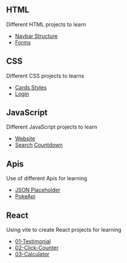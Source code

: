 ## HTML

Different HTML projects to learn

- [Navbar Structure](/documents/html-docs/navbar-structure.md)
- [Forms](/documents/html-docs/forms-structure.md)

## CSS

Different CSS projects to learns

- [Cards Styles](/documents/css-docs/cards-styles.md)
- [Login](/documents/css-docs/logins-styles.md)

## JavaScript

Different JavaScript projects to learn

- [Website](/documents/javascript-docs/website.md)
- [Search](/documents/javascript-docs/search.md)
  [Countdown](/projects/javascript/countdown/index.html)

## Apis

Use of different Apis for learning

- [JSON Placeholder](/documents/apis-docs/placeholder.md)
- [PokeApi](/documents/apis-docs/pokeapi.md)

## React

Using vite to create React projects for learning

- [01-Testimonial](/react/projects/01-testimonials/)
- [02-Click-Counter](/react/projects/02-click-counter/)
- [03-Calculator](/react/projects/03-calculator/)
